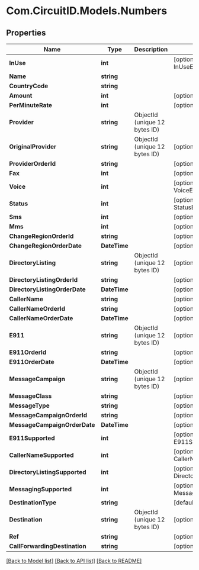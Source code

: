 
# Com.CircuitID.Models.Numbers

## Properties

Name | Type | Description | Notes
------------ | ------------- | ------------- | -------------
**InUse** | **int** |  | [optional] [default to InUseEnum.NUMBER_1]
**Name** | **string** |  | 
**CountryCode** | **string** |  | 
**Amount** | **int** |  | [optional] 
**PerMinuteRate** | **int** |  | [optional] 
**Provider** | **string** | ObjectId (unique 12 bytes ID) | 
**OriginalProvider** | **string** | ObjectId (unique 12 bytes ID) | [optional] 
**ProviderOrderId** | **string** |  | [optional] 
**Fax** | **int** |  | [optional] [default to FaxEnum.NUMBER_0]
**Voice** | **int** |  | [optional] [default to VoiceEnum.NUMBER_0]
**Status** | **int** |  | [optional] [default to StatusEnum.NUMBER_1]
**Sms** | **int** |  | [optional] [default to SmsEnum.NUMBER_0]
**Mms** | **int** |  | [optional] [default to MmsEnum.NUMBER_0]
**ChangeRegionOrderId** | **string** |  | [optional] 
**ChangeRegionOrderDate** | **DateTime** |  | [optional] 
**DirectoryListing** | **string** | ObjectId (unique 12 bytes ID) | [optional] 
**DirectoryListingOrderId** | **string** |  | [optional] 
**DirectoryListingOrderDate** | **DateTime** |  | [optional] 
**CallerName** | **string** |  | [optional] 
**CallerNameOrderId** | **string** |  | [optional] 
**CallerNameOrderDate** | **DateTime** |  | [optional] 
**E911** | **string** | ObjectId (unique 12 bytes ID) | [optional] 
**E911OrderId** | **string** |  | [optional] 
**E911OrderDate** | **DateTime** |  | [optional] 
**MessageCampaign** | **string** | ObjectId (unique 12 bytes ID) | [optional] 
**MessageClass** | **string** |  | [optional] 
**MessageType** | **string** |  | [optional] 
**MessageCampaignOrderId** | **string** |  | [optional] 
**MessageCampaignOrderDate** | **DateTime** |  | [optional] 
**E911Supported** | **int** |  | [optional] [default to E911SupportedEnum.NUMBER_0]
**CallerNameSupported** | **int** |  | [optional] [default to CallerNameSupportedEnum.NUMBER_0]
**DirectoryListingSupported** | **int** |  | [optional] [default to DirectoryListingSupportedEnum.NUMBER_0]
**MessagingSupported** | **int** |  | [optional] [default to MessagingSupportedEnum.NUMBER_0]
**DestinationType** | **string** |  | [default to DestinationTypeEnum.Park]
**Destination** | **string** | ObjectId (unique 12 bytes ID) | [optional] 
**Ref** | **string** |  | [optional] 
**CallForwardingDestination** | **string** |  | [optional] 

[[Back to Model list]](../README.md#documentation-for-models)
[[Back to API list]](../README.md#documentation-for-api-endpoints)
[[Back to README]](../README.md)


